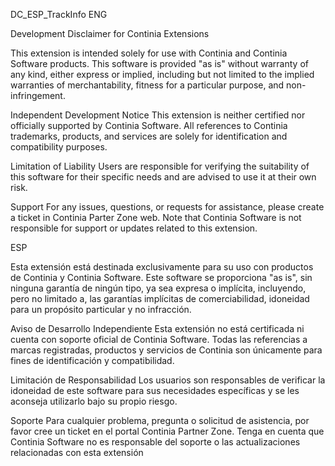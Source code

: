 DC_ESP_TrackInfo
ENG

Development Disclaimer for Continia Extensions

This extension is intended solely for use with Continia and Continia Software products. This software is provided "as is" without warranty of any kind, either express or implied, including but not limited to the implied warranties of merchantability, fitness for a particular purpose, and non-infringement.

Independent Development Notice This extension is neither certified nor officially supported by Continia Software. All references to Continia trademarks, products, and services are solely for identification and compatibility purposes.

Limitation of Liability Users are responsible for verifying the suitability of this software for their specific needs and are advised to use it at their own risk.

Support For any issues, questions, or requests for assistance, please create a ticket in Continia Parter Zone web. Note that Continia Software is not responsible for support or updates related to this extension.

ESP

Esta extensión está destinada exclusivamente para su uso con productos de Continia y Continia Software. Este software se proporciona "as is", sin ninguna garantía de ningún tipo, ya sea expresa o implícita, incluyendo, pero no limitado a, las garantías implícitas de comerciabilidad, idoneidad para un propósito particular y no infracción.

Aviso de Desarrollo Independiente Esta extensión no está certificada ni cuenta con soporte oficial de Continia Software. Todas las referencias a marcas registradas, productos y servicios de Continia son únicamente para fines de identificación y compatibilidad.

Limitación de Responsabilidad Los usuarios son responsables de verificar la idoneidad de este software para sus necesidades específicas y se les aconseja utilizarlo bajo su propio riesgo.

Soporte Para cualquier problema, pregunta o solicitud de asistencia, por favor cree un ticket en el portal Continia Partner Zone. Tenga en cuenta que Continia Software no es responsable del soporte o las actualizaciones relacionadas con esta extensión
